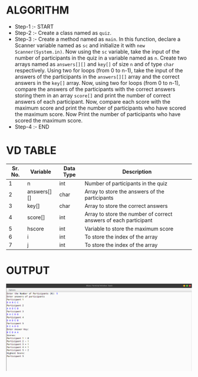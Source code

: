 # ALGORITHM

- Step-1 :- START
- Step-2 :- Create a class named as `quiz`.
- Step-3 :- Create a method named as `main`. In this function, declare a Scanner variable named as `sc` and initialize it with `new Scanner(System.in)`. Now using the `sc` variable, take the input of the number of participants in the quiz in a variable named as `n`. Create two arrays named as `answers[][]` and `key[]` of size `n` and of type `char` respectively. Using two for loops (from 0 to n-1), take the input of the answers of the participants in the `answers[][]` array and the correct answers in the `key[]` array. Now, using two for loops (from 0 to n-1), compare the answers of the participants with the correct answers storing them in an array `score[]` and print the number of correct answers of each participant. Now, compare each score with the maximum score and print the number of participants who have scored the maximum score. Now Print the number of participants who have scored the maximum score.
- Step-4 :- END

# VD TABLE

| Sr. No. | Variable | Data Type | Description |
| --- | --- | --- | --- |
| 1 | n | int | Number of participants in the quiz |
| 2 | answers[][] | char | Array to store the answers of the participants |
| 3 | key[] | char | Array to store the correct answers |
| 4 | score[] | int | Array to store the number of correct answers of each participant |
| 5 | hscore | int | Variable to store the maximum score |
| 6 | i | int | To store the index of the array |
| 7 | j | int | To store the index of the array |

# OUTPUT

<p align="center">
<img width="auto" height="auto" alt="output" src="output.png">
</p>